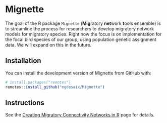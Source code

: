 
<!-- README.md is generated from README.Rmd. Please edit that file -->

# Mignette

<!-- badges: start -->
<!-- badges: end -->

The goal of the R package `Mignette` (**Mig**ratory **net**work
**t**ools **e**nsemble) is to streamline the process for researchers to
develop migratory network models for migratory species. Right now the
focus is on implementation for the focal bird species of our group,
using population genetic assignment data. We will expand on this in the
future.

## Installation

You can install the development version of Mignette from GitHub with:

``` r
# install.packages("remotes")
remotes::install_github("mgdesaix/Mignette")
```

## Instructions

See the [Creating Migratory Connectivity Networks in
R](https://mgdesaix.github.io/connectivity-book/) page for details.
